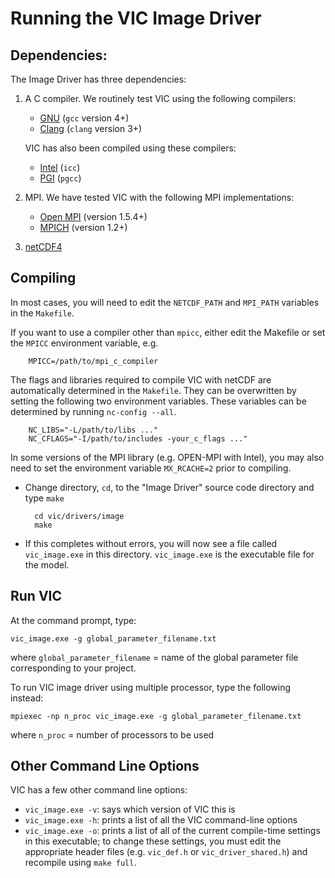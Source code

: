 # Running the VIC Image Driver

## Dependencies:
The Image Driver has three dependencies:

1. A C compiler.  We routinely test VIC using the following compilers:

    - [GNU](https://gcc.gnu.org/) (`gcc` version 4+)
    - [Clang](http://clang.llvm.org/) (`clang` version 3+)

    VIC has also been compiled using these compilers:

    - [Intel](https://software.intel.com/en-us/c-compilers) (`icc`)
    - [PGI](http://www.pgroup.com/) (`pgcc`)

2. MPI.  We have tested VIC with the following MPI implementations:
    - [Open MPI](http://www.open-mpi.org/) (version 1.5.4+)
    - [MPICH](http://www.mpich.org/) (version 1.2+)

3.  [netCDF4](http://www.unidata.ucar.edu/software/netcdf/)

## Compiling
In most cases, you will need to edit the `NETCDF_PATH` and `MPI_PATH` variables in the `Makefile`.

If you want to use a compiler other than `mpicc`, either edit the Makefile or set the `MPICC` environment variable, e.g.

        MPICC=/path/to/mpi_c_compiler

The flags and libraries required to compile VIC with netCDF are automatically determined in the `Makefile`.  They can be overwritten by setting the following two environment variables.  These variables can be determined by running `nc-config --all`.

        NC_LIBS="-L/path/to/libs ..."
        NC_CFLAGS="-I/path/to/includes -your_c_flags ..."

In some versions of the MPI library (e.g. OPEN-MPI with Intel), you may also need to set the environment variable `MX_RCACHE=2` prior to compiling.

- Change directory, `cd`, to the "Image Driver" source code directory and type `make`

        cd vic/drivers/image
        make

- If this completes without errors, you will now see a file called `vic_image.exe` in this directory. `vic_image.exe` is the executable file for the model.

## Run VIC

At the command prompt, type:

`vic_image.exe -g global_parameter_filename.txt`

where `global_parameter_filename` = name of the global parameter file corresponding to your project.

To run VIC image driver using multiple processor, type the following instead:

`mpiexec -np n_proc vic_image.exe -g global_parameter_filename.txt`

where `n_proc` = number of processors to be used

## Other Command Line Options

VIC has a few other command line options:

- `vic_image.exe -v`: says which version of VIC this is
- `vic_image.exe -h`: prints a list of all the VIC command-line options
- `vic_image.exe -o`: prints a list of all of the current compile-time settings in this executable; to change these settings, you must edit the appropriate header files (e.g. `vic_def.h` or `vic_driver_shared.h`) and recompile using `make full`.
